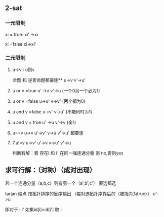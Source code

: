 ## 2-sat

### 一元限制

xi = true:  xi' ->xi

xi =false  xi->xi'

### 二元限制

1. u->v  : u则v 

   命题 和 逆否命题都要连**     u->v   v'->u'

2.  u or v =true     u' ->v    v'->u    (一个0另一个必为1)

3. u or v =false    u->u'    v->v'  (两个都为0)

4. u and v =false    u->v'   v->u'    (不能同时为1)

5. u and v = true     u' ->u      v'->v           (全1)

6. u==v   u->v  u'->v'  v->u    v'->u'   都要连

7. 7.u!=v     u->v'   u'->v  v->u'   v'->u

   

   判断有解：若 存在i 和 i'  在同一强连通分量 则 no,否则yes

## 求可行解：（对称）（成对出现）

若一个连通分量（a,b,c）则有另一个（a',b',c'） 要选都选

tarjan 缩点    按拓扑排序的反序输出 （每对选拓扑序靠后的（被指向为true）） u'->u

即对于 i   i'     如果id[i]>id[i']   取  i

